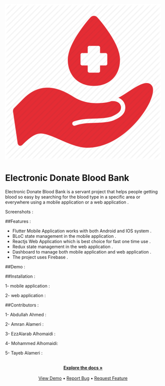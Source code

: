 

 <!--<a href="https://github.com/github_username/repo_name">-->
![Project Logo](https://github.com/MhdGmal1998/Blood-Bank/blob/3c7c61f20f072909336a02b6c8fb30c44d5497cf/blood-donation-logo-png.png " Project Logo")
   # Electronic Donate Blood Bank

 Electronic Donate Blood Bank is a servant project that helps people getting blood so easy by searching for the blood type in a specific area or everywhere using a mobile application or a web application .
  
 Screenshots :


##Features :
 * Flutter Mobile Application works with both Android and IOS system . 
 * BLoC state management in the mobile application . 
 * Reactjs Web Application which is best choice for fast one time use . 
 * Redux state management in the web application .
 * Dashboard to manage both mobile application and web application . 
 * The project uses Firebase .

##Demo :


##Installation :

 1- mobile application :

 2- web application :

##Contributors :

 1- Abdullah Ahmed :

 2- Amran Alameri :
 
 3- EzzAlarab Alhomaidi :

 4- Mohammed Alhomaidi:

 5- Tayeb Alameri :

 
  <div> 
  <p align="center">
    <br/> 
    <a href="https://github.com/github_username/repo_name"><strong>Explore the docs »</strong></a>
    <br />
    <br />
    <a href="https://github.com/github_username/repo_name">View Demo</a>
    •
    <a href="https://github.com/github_username/repo_name/issues">Report Bug</a>
    •
    <a href="https://github.com/github_username/repo_name/issues">Request Feature</a>
  </p>
</div>

